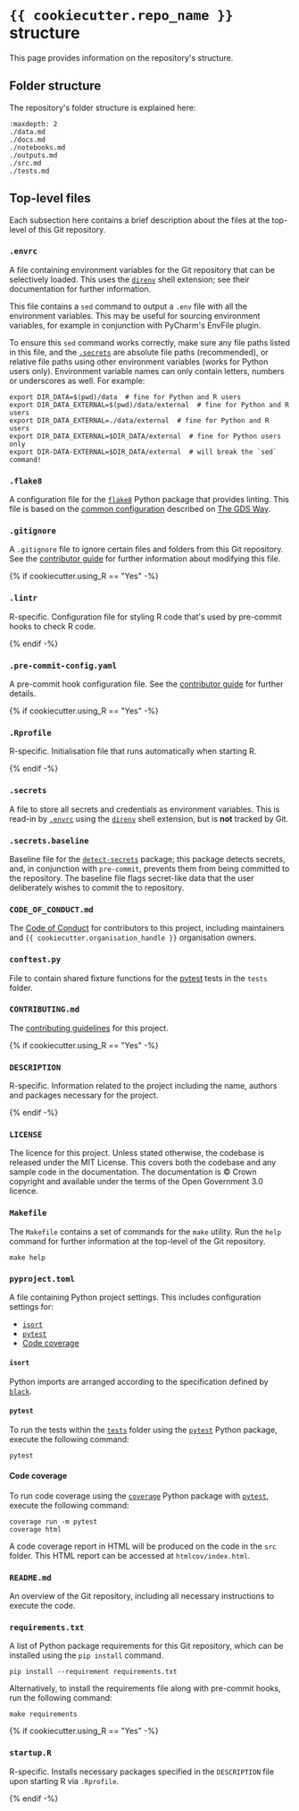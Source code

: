 # `{{ cookiecutter.repo_name }}` structure

This page provides information on the repository's structure.

## Folder structure

The repository's folder structure is explained here:

```{toctree}
:maxdepth: 2
./data.md
./docs.md
./notebooks.md
./outputs.md
./src.md
./tests.md
```

## Top-level files

Each subsection here contains a brief description about the files at the top-level of this Git repository.

### `.envrc`

A file containing environment variables for the Git repository that can be selectively loaded. This uses the
[`direnv`][direnv] shell extension; see their documentation for further information.

This file contains a `sed` command to output a `.env` file with all the environment variables. This may be useful for
sourcing environment variables, for example in conjunction with PyCharm's EnvFile plugin.

To ensure this `sed` command works correctly, make sure any file paths listed in this file, and the
[`.secrets`](#secrets) are absolute file paths (recommended), or relative file paths using other environment variables
(works for Python users only). Environment variable names can only contain letters, numbers or underscores as well. For
example:

```shell
export DIR_DATA=$(pwd)/data  # fine for Python and R users
export DIR_DATA_EXTERNAL=$(pwd)/data/external  # fine for Python and R users
export DIR_DATA_EXTERNAL=./data/external  # fine for Python and R users
export DIR_DATA_EXTERNAL=$DIR_DATA/external  # fine for Python users only
export DIR-DATA-EXTERNAL=$DIR_DATA/external  # will break the `sed` command!
```

### `.flake8`

A configuration file for the [`flake8`][flake8] Python package that provides linting. This file is based on the
[common configuration][gds-way-flake8] described on [The GDS Way][gds-way].

### `.gitignore`

A `.gitignore` file to ignore certain files and folders from this Git repository. See the
[contributor guide][docs-updating-gitignore] for further information about modifying this file.

{% if cookiecutter.using_R == "Yes" -%}
### `.lintr`

R-specific. Configuration file for styling R code that's used by pre-commit hooks to check R code.

{% endif -%}

### `.pre-commit-config.yaml`

A pre-commit hook configuration file. See the [contributor guide][docs-pre-commit-hooks] for further details.

{% if cookiecutter.using_R == "Yes" -%}
### `.Rprofile`

R-specific. Initialisation file that runs automatically when starting R.

{% endif -%}

### `.secrets`

A file to store all secrets and credentials as environment variables. This is read-in by [`.envrc`](#envrc) using the
[`direnv`][direnv] shell extension, but is **not** tracked by Git.

### `.secrets.baseline`

Baseline file for the [`detect-secrets`][detect-secrets] package; this package detects secrets, and, in conjunction
with `pre-commit`, prevents them from being committed to the repository. The baseline file flags secret-like data that
the user deliberately wishes to commit the to repository.

### `CODE_OF_CONDUCT.md`

The [Code of Conduct][code-of-conduct] for contributors to this project, including maintainers and
`{{ cookiecutter.organisation_handle }}` organisation owners.

### `conftest.py`

File to contain shared fixture functions for the [pytest][pytest] tests in the `tests` folder.

### `CONTRIBUTING.md`

The [contributing guidelines][contributing] for this project.

{% if cookiecutter.using_R == "Yes" -%}
### `DESCRIPTION`

R-specific. Information related to the project including the name, authors and packages necessary for the project.

{% endif -%}

### `LICENSE`

The licence for this project. Unless stated otherwise, the codebase is released under the MIT License. This covers both
the codebase and any sample code in the documentation. The documentation is © Crown copyright and available under the
terms of the Open Government 3.0 licence.

### `Makefile`

The `Makefile` contains a set of commands for the `make` utility. Run the `help` command for further information at the
top-level of the Git repository.

```shell
make help
```

### `pyproject.toml`

A file containing Python project settings. This includes configuration settings for:

- [`isort`](#isort)
- [`pytest`](#pytest)
- [Code coverage](#code-coverage)

#### `isort`

Python imports are arranged according to the specification defined by [`black`][black].

#### `pytest`

To run the tests within the [`tests`][docs-tests] folder using the [`pytest`][pytest] Python package, execute the
following command:

```shell
pytest
```

#### Code coverage

To run code coverage using the [`coverage`][coverage] Python package with [`pytest`][pytest], execute the following
command:

```shell
coverage run -m pytest
coverage html
```

A code coverage report in HTML will be produced on the code in the `src` folder. This HTML report can be accessed at
`htmlcov/index.html`.

### `README.md`

An overview of the Git repository, including all necessary instructions to execute the code.

### `requirements.txt`

A list of Python package requirements for this Git repository, which can be installed using the `pip install` command.

```shell
pip install --requirement requirements.txt
```

Alternatively, to install the requirements file along with pre-commit hooks, run the following command:

```shell
make requirements
```

{% if cookiecutter.using_R == "Yes" -%}
### `startup.R`

R-specific. Installs necessary packages specified in the `DESCRIPTION` file upon starting R via `.Rprofile`.

{% endif -%}

[black]: https://black.readthedocs.io/en/stable/
[code-of-conduct]:../contributor_guide/CODE_OF_CONDUCT.md
[contributing]: ../contributor_guide/CONTRIBUTING.md
[coverage]: https://coverage.readthedocs.io/
[detect-secrets]: https://github.com/Yelp/detect-secrets
[direnv]: https://direnv.net/
[docs-pre-commit-hooks]: ../contributor_guide/pre_commit_hooks.md
[docs-tests]: ./tests.md
[docs-updating-gitignore]: ../contributor_guide/updating_gitignore.md
[flake8]: https://gitlab.com/pycqa/flake8
[gds-way]: https://gds-way.cloudapps.digital
[gds-way-flake8]: https://gds-way.cloudapps.digital/manuals/programming-languages/python/python.html#common-configuration
[pytest]: https://docs.pytest.org/
